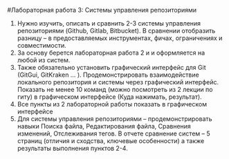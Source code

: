 #Лабораторная работа 3: Системы управления репозиториями

1) Нужно изучить, описать и сравнить 2-3 системы управления репозиториями
(Github, Gitlab, Bitbucket). В сравнении отобразить разницу – в предоставляемых инструментах, фичах, ограничениях и совместимости.
2) За основу берется лабораторная работа 2 и и оформляется на любой из систем.
3) Также обязательно установить графический интерфейс для Git (GitGui, GitKraken … ).  Продемонстрировать взаимодействие локального репозитория и системы через графический интерфейс. Показать не менее 10 команд (можно посмотреть из 2 лекции по гиту) в графическом интерфейсе (Куда нажимать, результат).
4) Все пункты из 2 лабораторной работы показать в графическом интерфейсе
  5) Для системы управления репозиториями – продемонстрировать навыки
   Поиска файла, 
Редактирования файла, 
Сравнения изменений, 
Отслеживания тегов.
В отчете сравнение систем – 5 страниц (отличия и сходства, ключевые особенности) а также результаты выполнения пунктов 2-4.
